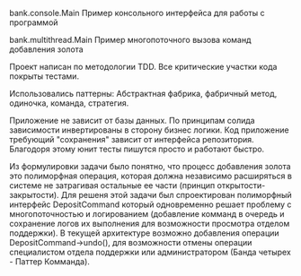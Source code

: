 bank.console.Main Пример консольного интерфейса для работы с программой

bank.multithread.Main Пример многопоточного вызова команд добавления золота

Проект написан по методологии TDD. Все критические участки кода покрыты тестами.

Использовались паттерны: Абстрактная фабрика, фабричный метод, одиночка, команда, стратегия.

Приложение не зависит от базы данных. По принципам солида зависимости инвертированы в сторону бизнес логики. Код приложение требующий "сохранения"
зависит от интерфейса репозитория. Благодоря этому юнит тесты пишутся просто и работают быстро.

Из формулировки задачи было понятно, что процесс добавления золота это полиморфная операция, которая должна независимо расширяться в системе не
затрагивая остальные ее части (принцип открытости-закрытости). Для решеня этой задачи был спроектирован полиморфный интерфейс DepositCommand который
одновременно решает проблему с многопоточностью и логированием (добавление комманд в очередь и сохранение логов их выполнения для возможности
просмотра отделом поддержки).
В текущей архитектуре возможно добавления операции DepositCommand->undo(), для возможности отмены операции специалистом отдела поддержки или
администратором (Банда четырех - Паттер Комманда).
